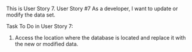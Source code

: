 This is User Story 7.
User Story #7 As a developer, I want to update or modify the data set.  

Task To Do in User Story 7:
1. Access the location where the database is located and replace it with the new or modified data.

